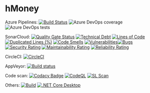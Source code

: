 # hMoney
Azure Pipelines:
[![Build Status](https://dev.azure.com/dennyshsieh/hMoney/_apis/build/status/dennys.hMoney?branchName=master)](https://dev.azure.com/dennyshsieh/hMoney/_build/latest?definitionId=1&branchName=master)
![Azure DevOps coverage](https://img.shields.io/azure-devops/coverage/dennyshsieh/hMoney/1)
![Azure DevOps tests](https://img.shields.io/azure-devops/tests/dennyshsieh/hMoney/1?compact_message)

SonarCloud:
[![Quality Gate Status](https://sonarcloud.io/api/project_badges/measure?project=dennys_hMoney&metric=alert_status)](https://sonarcloud.io/summary/new_code?id=dennys_hMoney)
[![Technical Debt](https://sonarcloud.io/api/project_badges/measure?project=dennys_hMoney&metric=sqale_index)](https://sonarcloud.io/summary/new_code?id=dennys_hMoney)
[![Lines of Code](https://sonarcloud.io/api/project_badges/measure?project=dennys_hMoney&metric=ncloc)](https://sonarcloud.io/summary/new_code?id=dennys_hMoney)
[![Duplicated Lines (%)](https://sonarcloud.io/api/project_badges/measure?project=dennys_hMoney&metric=duplicated_lines_density)](https://sonarcloud.io/summary/new_code?id=dennys_hMoney)
[![Code Smells](https://sonarcloud.io/api/project_badges/measure?project=dennys_hMoney&metric=code_smells)](https://sonarcloud.io/summary/new_code?id=dennys_hMoney)
[![Vulnerabilities](https://sonarcloud.io/api/project_badges/measure?project=dennys_hMoney&metric=vulnerabilities)](https://sonarcloud.io/summary/new_code?id=dennys_hMoney)[![Bugs](https://sonarcloud.io/api/project_badges/measure?project=dennys_hMoney&metric=bugs)](https://sonarcloud.io/summary/new_code?id=dennys_hMoney)
[![Security Rating](https://sonarcloud.io/api/project_badges/measure?project=dennys_hMoney&metric=security_rating)](https://sonarcloud.io/summary/new_code?id=dennys_hMoney)
[![Maintainability Rating](https://sonarcloud.io/api/project_badges/measure?project=dennys_hMoney&metric=sqale_rating)](https://sonarcloud.io/summary/new_code?id=dennys_hMoney)
[![Reliability Rating](https://sonarcloud.io/api/project_badges/measure?project=dennys_hMoney&metric=reliability_rating)](https://sonarcloud.io/summary/new_code?id=dennys_hMoney)

CircleCI:
[![CircleCI](https://circleci.com/gh/dennys/hMoney/tree/master.svg?style=svg)](https://circleci.com/gh/dennys/hMoney/tree/master)

AppVeyor:
[![Build status](https://ci.appveyor.com/api/projects/status/dg71ap4mygauhw4e?svg=true)](https://ci.appveyor.com/project/dennys/hmoney)

Code scan:
[![Codacy Badge](https://api.codacy.com/project/badge/Grade/9654ae0d5f024ba7b49233e72b4b0685)](https://app.codacy.com/gh/dennys/hMoney?utm_source=github.com&utm_medium=referral&utm_content=dennys/hMoney&utm_campaign=Badge_Grade_Settings)
[![CodeQL](https://github.com/dennys/hMoney/actions/workflows/codeql-analysis.yml/badge.svg)](https://github.com/dennys/hMoney/actions/workflows/codeql-analysis.yml)
[![SL Scan](https://github.com/dennys/hMoney/actions/workflows/shiftleft-analysis.yml/badge.svg)](https://github.com/dennys/hMoney/actions/workflows/shiftleft-analysis.yml)

Others:
[![Build](https://github.com/dennys/hMoney/actions/workflows/build.yml/badge.svg)](https://github.com/dennys/hMoney/actions/workflows/build.yml)
[![.NET Core Desktop](https://github.com/dennys/hMoney/actions/workflows/dotnet-desktop.yml/badge.svg)](https://github.com/dennys/hMoney/actions/workflows/dotnet-desktop.yml)

